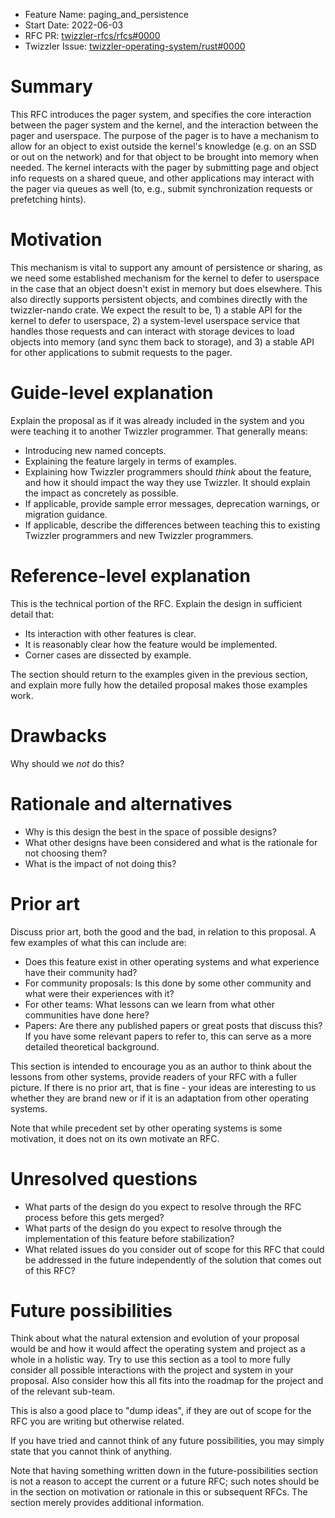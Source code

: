 - Feature Name: paging_and_persistence
- Start Date: 2022-06-03
- RFC PR: [twizzler-rfcs/rfcs#0000](https://github.com/twizzler-operating-system/rfcs/pull/0000)
- Twizzler Issue: [twizzler-operating-system/rust#0000](https://github.com/twizzler-operating-system/twizzler/issues/0000)

# Summary
[summary]: #summary

This RFC introduces the pager system, and specifies the core interaction between the pager system
and the kernel, and the interaction between the pager and userspace. The purpose of the pager is to
have a mechanism to allow for an object to exist outside the kernel's knowledge (e.g. on an SSD or out
on the network) and for that object to be brought into memory when needed. The kernel interacts with
the pager by submitting page and object info requests on a shared queue, and other applications may
interact with the pager via queues as well (to, e.g., submit synchronization requests or prefetching
hints).

# Motivation
[motivation]: #motivation

This mechanism is vital to support any amount of persistence or sharing, as we need some established
mechanism for the kernel to defer to userspace in the case that an object doesn't exist in memory
but does elsewhere. This also directly supports persistent objects, and combines directly with the
twizzler-nando crate. We expect the result to be, 1) a stable API for the kernel to defer to
userspace, 2) a system-level userspace service that handles those requests and can interact with
storage devices to load objects into memory (and sync them back to storage), and 3) a stable API for
other applications to submit requests to the pager.

# Guide-level explanation
[guide-level-explanation]: #guide-level-explanation

Explain the proposal as if it was already included in the system and you were teaching it to another Twizzler programmer. That generally means:

- Introducing new named concepts.
- Explaining the feature largely in terms of examples.
- Explaining how Twizzler programmers should *think* about the feature, and how it should impact the way they use Twizzler. It should explain the impact as concretely as possible.
- If applicable, provide sample error messages, deprecation warnings, or migration guidance.
- If applicable, describe the differences between teaching this to existing Twizzler programmers and new Twizzler programmers.

# Reference-level explanation
[reference-level-explanation]: #reference-level-explanation

This is the technical portion of the RFC. Explain the design in sufficient detail that:

- Its interaction with other features is clear.
- It is reasonably clear how the feature would be implemented.
- Corner cases are dissected by example.

The section should return to the examples given in the previous section, and explain more fully how the detailed proposal makes those examples work.

# Drawbacks
[drawbacks]: #drawbacks

Why should we *not* do this?

# Rationale and alternatives
[rationale-and-alternatives]: #rationale-and-alternatives

- Why is this design the best in the space of possible designs?
- What other designs have been considered and what is the rationale for not choosing them?
- What is the impact of not doing this?

# Prior art
[prior-art]: #prior-art

Discuss prior art, both the good and the bad, in relation to this proposal.
A few examples of what this can include are:

- Does this feature exist in other operating systems and what experience have their community had?
- For community proposals: Is this done by some other community and what were their experiences with it?
- For other teams: What lessons can we learn from what other communities have done here?
- Papers: Are there any published papers or great posts that discuss this? If you have some relevant papers to refer to, this can serve as a more detailed theoretical background.

This section is intended to encourage you as an author to think about
the lessons from other systems, provide readers of your RFC with a
fuller picture.  If there is no prior art, that is fine - your ideas
are interesting to us whether they are brand new or if it is an
adaptation from other operating systems.

Note that while precedent set by other operating systems is some
motivation, it does not on its own motivate an RFC.

# Unresolved questions
[unresolved-questions]: #unresolved-questions

- What parts of the design do you expect to resolve through the RFC process before this gets merged?
- What parts of the design do you expect to resolve through the implementation of this feature before stabilization?
- What related issues do you consider out of scope for this RFC that could be addressed in the future independently of the solution that comes out of this RFC?

# Future possibilities
[future-possibilities]: #future-possibilities

Think about what the natural extension and evolution of your proposal
would be and how it would affect the operating system and project as a
whole in a holistic way. Try to use this section as a tool to more
fully consider all possible interactions with the project and system
in your proposal.  Also consider how this all fits into the roadmap
for the project and of the relevant sub-team.

This is also a good place to "dump ideas", if they are out of scope for the
RFC you are writing but otherwise related.

If you have tried and cannot think of any future possibilities,
you may simply state that you cannot think of anything.

Note that having something written down in the future-possibilities section
is not a reason to accept the current or a future RFC; such notes should be
in the section on motivation or rationale in this or subsequent RFCs.
The section merely provides additional information.
